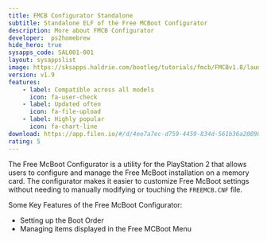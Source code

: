 ```yaml
---
title: FMCB Configurator Standalone
subtitle: Standalone ELF of the Free MCBoot Configurator
description: More about FMCB Configurator
developer:  ps2homebrew
hide_hero: true
sysapps_code: SAL001-001
layout: sysappslist
image: https://sksapps.haldrie.com/bootleg/tutorials/fmcb/FMCBv1.8/launch_k.jpg
version: v1.9
features:
    - label: Compatible across all models
      icon: fa-user-check
    - label: Updated often
      icon: fa-file-upload
    - label: Highly popular
      icon: fa-chart-line
download: https://app.filen.io/#/d/4ee7a7ec-d759-4459-834d-561b36a20090#aiGHFP0TRs5eBqg3KhnFai9khKf1CB05
rating: 5
---
```


The Free McBoot Configurator is a utility for the PlayStation 2 that allows users to configure and manage the Free McBoot installation on a memory card. 
The configurator makes it easier to customize Free McBoot settings without needing to manually modifying or touching the `FREEMCB.CNF` file.  

Some Key Features of the Free McBoot Configurator:
- Setting up the Boot Order
- Managing items displayed in the Free MCBoot Menu
